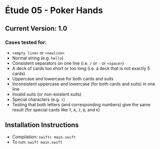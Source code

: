 # Étude 05 - Poker Hands
## Current Version: 1.0

### Cases tested for:
* `<empty line>` or `<newline>`
* Normal string (e.g. `hello`)
* Consistent separators on one line (i.e. `/` or `-` or `<space>`)
* A deck of cards too short or too long (i.e. a deck that is not exactly 5 cards)
* Uppercase and lowercase for both cards and suits
* Inconsistent uppercase and lowercase (for both cards and suits) in one line
* Invalid suits (or non-existent suits)
* Special characters (e.g. `)`)
* Testing that both letters (and corresponding numbers) give the same result (for special cards like `T`, `A`, `J`, `Q`, and `K`)


## Installation Instructions
* Compilation: `swiftc main.swift`
* To run: `swift main.swift`
